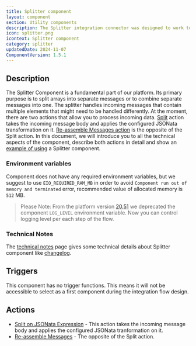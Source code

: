 ```yaml
---
title: Splitter component
layout: component
section: Utility components
description: The Splitter integration connector was designed to work together with the JSONata-powered Mapper.
icon: splitter.png
icontext: Splitter component
category: splitter
updatedDate: 2024-11-07
ComponentVersion: 1.5.1
---
```


## Description

The Splitter Component is a fundamental part of our platform. Its primary purpose is to split arrays into separate messages or to combine separate messages into one.
The splitter handles incoming messages that contain multiple elements that might need to be handled differently. At the moment, there are two actions that allow you to process incoming data. [Split](actions.html#split-on-jsonata-expression) action takes the incoming message body and applies the configured JSONata transformation on it. [Re-assemble Messages action](actions.html#re-assemble-messages) is the opposite of the Split action. In this document, we will introduce you to all the technical aspects of the component, describe both actions in detail and show an [example of using](usage-example) a Splitter component.

### Environment variables

Component does not have any required environment variables, but we suggest to use `EIO_REQUIRED_RAM_MB` in order to avoid `Component run out of memory and terminated` error, recommended value of allocated memory is `512` MB.

> Please Note: From the platform version [20.51](/releases/20/51) we deprecated the
> component `LOG_LEVEL` environment variable. Now you can control logging level per each step of the flow.

### Technical Notes

The [technical notes](technical-notes) page gives some technical details about Splitter component like [changelog](/components/splitter/technical-notes#changelog).

## Triggers

This component has no trigger functions. This means it will not be accessible to
select as a first component during the integration flow design.

## Actions

* [Split on JSONata Expression](actions.html#split-on-jsonata-expression) - This action takes the incoming message body and applies the configured JSONata tranformation on it.
* [Re-assemble Messages](actions.html#re-assemble-messages) - The opposite of the Split action.
